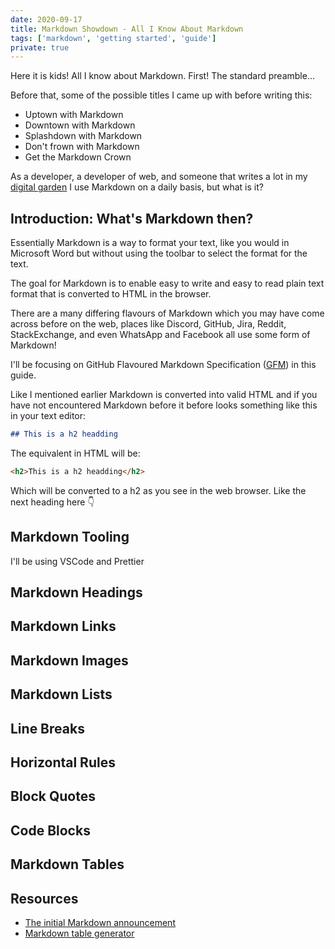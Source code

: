 ```yaml
---
date: 2020-09-17
title: Markdown Showdown - All I Know About Markdown
tags: ['markdown', 'getting started', 'guide']
private: true
---
```


Here it is kids! All I know about Markdown. First! The standard
preamble...

Before that, some of the possible titles I came up with before writing
this:

- Uptown with Markdown
- Downtown with Markdown
- Splashdown with Markdown
- Don't frown with Markdown
- Get the Markdown Crown

As a developer, a developer of web, and someone that writes a lot in
my [digital garden] I use Markdown on a daily basis, but what is it?

## Introduction: What's Markdown then?

Essentially Markdown is a way to format your text, like you would in
Microsoft Word but without using the toolbar to select the format for
the text.

The goal for Markdown is to enable easy to write and easy to read
plain text format that is converted to HTML in the browser.

There are a many differing flavours of Markdown which you may have
come across before on the web, places like Discord, GitHub, Jira,
Reddit, StackExchange, and even WhatsApp and Facebook all use some
form of Markdown!

I'll be focusing on GitHub Flavoured Markdown Specification ([GFM]) in
this guide.

Like I mentioned earlier Markdown is converted into valid HTML and if
you have not encountered Markdown before it before looks something
like this in your text editor:

```md
## This is a h2 headding
```

The equivalent in HTML will be:

```html
<h2>This is a h2 headding</h2>
```

Which will be converted to a h2 as you see in the web browser. Like
the next heading here 👇

## Markdown Tooling

I'll be using VSCode and Prettier

## Markdown Headings

## Markdown Links

## Markdown Images

## Markdown Lists

## Line Breaks

## Horizontal Rules

## Block Quotes

## Code Blocks

## Markdown Tables

## Resources

- [The initial Markdown announcement]
- [Markdown table generator]

<!-- Links -->

[digital garden]: https://scottspence.com/garden
[gfm]: https://github.github.com/gfm/
[markdown table generator]:
  https://www.tablesgenerator.com/markdown_tables
[the initial markdown announcement]:
  https://daringfireball.net/projects/markdown/
